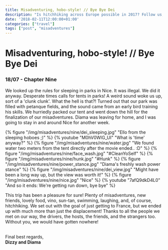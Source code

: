 ```yaml
---
title: Misadventuring, hobo-style! // Bye Bye Dei
description: "Is hitchhiking across Europe possible in 2017? Follow us, and find out!"
date: '2018-02-11T12:00:00+01:00'
categories: ["travel"]
tags: ["post", "misadventures"]
---
```


# Misadventuring, hobo-style! // Bye Bye Dei
### 18/07 - Chapter Nine
We looked up the rules for sleeping in parks in Nice. It was illegal. We did it anyway. Desperate times calls for tents in parks! A weird sound woke us up, sort of a 'clunk clunk'. What the hell is that?! Turned out that our park was filled with petanque fields, and the sound came from an early bird training his skills. 
We hurriedly packed our tent and went down the hill for the finalization of our misadventures. Diama was leaving for home, and I was going to stay in and around Nice for another week.

{% figure "/img/misadventures/nine/dei_sleeping.jpg" "Ello from the sleeping hoboes ;)" %}
{% youtube "M0hV0WlG_UI" "What is 'time' anyway?" %}
{% figure "/img/misadventures/nine/water.jpg" "We found water two meters from the tent directly after the movie ended.. :D" %}
{% figure "/img/misadventures/nine/face_wash.jpg" "#CleanYoSelf" %}
{% figure "/img/misadventures/nine/hunk.jpg" "#Hunk" %}
{% figure "/img/misadventures/nine/power_stance.jpg" "Diama's freshly wash power stance" %}
{% figure "/img/misadventures/nine/dei_view.jpg" "Might have been a long way up, but the view was worth it!" %}
{% figure "/img/misadventures/nine/nice.jpg" "Nice" %}
{% youtube "7afQ9dkD4L0" "And so it ends: We're getting run down, bye bye" %}

This trip has been a pleasure for sure! Plenty of misadventures, new friends, lovely food, vino, sun-tan, swimming, laughing, and, of course, hitchhiking. We set out with the goal of just getting to France, but we ended up with much more than just the displacement! Thanks to all the people we met on our way, the drivers, the hosts, the friends, and the strangers too. Without you, we would have gotten nowhere!
<br /><br />

Final best regards,<br />**Dizzy and Diama**
